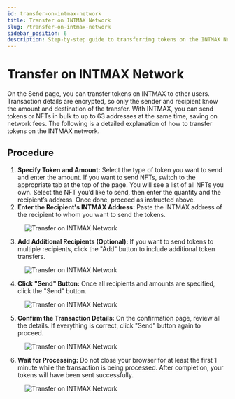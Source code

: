 ```yaml
---
id: transfer-on-intmax-network
title: Transfer on INTMAX Network
slug: /transfer-on-intmax-network
sidebar_position: 6
description: Step-by-step guide to transferring tokens on the INTMAX Network.
---
```


# Transfer on INTMAX Network

On the Send page, you can transfer tokens on INTMAX to other users. Transaction details are encrypted, so only the sender and recipient know the amount and destination of the transfer. With INTMAX, you can send tokens or NFTs in bulk to up to 63 addresses at the same time, saving on network fees.
The following is a detailed explanation of how to transfer tokens on the INTMAX network.

## Procedure

1. **Specify Token and Amount:**
   Select the type of token you want to send and enter the amount. If you want to send NFTs, switch to the appropriate tab at the top of the page. You will see a list of all NFTs you own. Select the NFT you’d like to send, then enter the quantity and the recipient’s address. Once done, proceed as instructed above.
2. **Enter the Recipient's INTMAX Address:**
   Paste the INTMAX address of the recipient to whom you want to send the tokens.

<figure><img src="/img/user-guides/transfer_on_intmax_network_10.webp" alt="Transfer on INTMAX Network" /></figure>

3. **Add Additional Recipients (Optional):**
   If you want to send tokens to multiple recipients, click the "Add" button to include additional token transfers.

<figure><img src="/img/user-guides/transfer_on_intmax_network_20.webp" alt="Transfer on INTMAX Network" /></figure>

4. **Click "Send" Button:**
   Once all recipients and amounts are specified, click the "Send" button.

<figure><img src="/img/user-guides/transfer_on_intmax_network_30.webp" alt="Transfer on INTMAX Network" /></figure>

5. **Confirm the Transaction Details:**
   On the confirmation page, review all the details. If everything is correct, click "Send" button again to proceed.

<figure><img src="/img/user-guides/transfer_on_intmax_network_40.webp" alt="Transfer on INTMAX Network" /></figure>

6. **Wait for Processing:**
   Do not close your browser for at least the first 1 minute while the transaction is being processed. After completion, your tokens will have been sent successfully.

<figure><img src="/img/user-guides/transfer_on_intmax_network_50.webp" alt="Transfer on INTMAX Network" /></figure>
